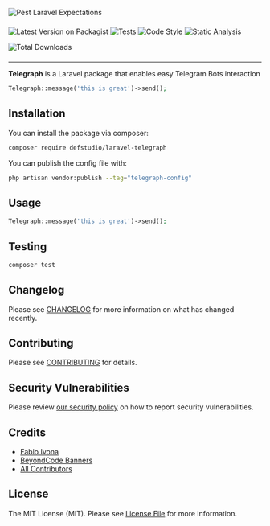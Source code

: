 ![Pest Laravel Expectations](https://banners.beyondco.de/Laravel%20Telegraph.png?theme=light&packageManager=composer+require&packageName=defstudio%2Flaravel-telegraph&pattern=architect&style=style_1&description=Telegram+bots+made+easy&md=1&showWatermark=1&fontSize=100px&images=phone-outgoing)

<a href="https://packagist.org/packages/defstudio/laravel-telegraph" target="_blank">
    <img style="display: inline-block; margin-top: 0.5em; margin-bottom: 0.5em" src="https://img.shields.io/packagist/v/defstudio/laravel-telegraph.svg?style=flat-square" alt="Latest Version on Packagist">
</a>

<a href="https://github.com/def-studio/laravel-telegraph/actions?query=workflow%3Arun-tests+branch%3Amain" target="_blank">
    <img style="display: inline-block; margin-top: 0.5em; margin-bottom: 0.5em" src="https://img.shields.io/github/workflow/status/def-studio/laravel-telegraph/run-tests?label=tests" alt="Tests">
</a>

<a href="https://github.com/def-studio/laravel-telegraph/actions?query=workflow%3Alint+branch%3Amain" target="_blank">
    <img style="display: inline-block; margin-top: 0.5em; margin-bottom: 0.5em" src="https://img.shields.io/github/workflow/status/def-studio/laravel-telegraph/lint?label=code%20style" alt="Code Style">
</a>

<a href="https://github.com/def-studio/laravel-telegraph/actions?query=workflow%3Aphpstan+branch%3Amain" target="_blank">
    <img style="display: inline-block; margin-top: 0.5em; margin-bottom: 0.5em" src="https://img.shields.io/github/workflow/status/def-studio/laravel-telegraph/phpstan?label=phpstan" alt="Static Analysis">
</a>

<a href="https://packagist.org/packages/defstudio/laravel-telegraph" target="_blank">
    <img style="display: inline-block; margin-top: 0.5em; margin-bottom: 0.5em" src="https://img.shields.io/packagist/dt/defstudio/laravel-telegraph.svg?style=flat-square" alt="Total Downloads">
</a>

---


**Telegraph** is a Laravel package that enables easy Telegram Bots interaction

```php
Telegraph::message('this is great')->send();
```

## Installation

You can install the package via composer:

```bash
composer require defstudio/laravel-telegraph
```

You can publish the config file with:
```bash
php artisan vendor:publish --tag="telegraph-config"
```

## Usage

```php
Telegraph::message('this is great')->send();
```

## Testing

```bash
composer test
```

## Changelog

Please see [CHANGELOG](CHANGELOG.md) for more information on what has changed recently.

## Contributing

Please see [CONTRIBUTING](.github/CONTRIBUTING.md) for details.

## Security Vulnerabilities

Please review [our security policy](../../security/policy) on how to report security vulnerabilities.

## Credits

- [Fabio Ivona](https://github.com/def:studio)
- [BeyondCode Banners](https://banners.beyondco.de/)
- [All Contributors](../../contributors)

## License

The MIT License (MIT). Please see [License File](LICENSE.md) for more information.
